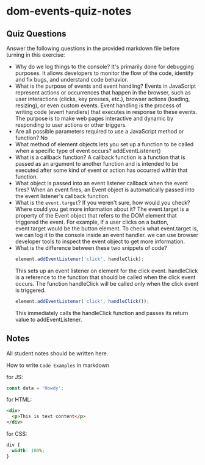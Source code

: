 # dom-events-quiz-notes

## Quiz Questions

Answer the following questions in the provided markdown file before turning in this exercise:

- Why do we log things to the console?
  It's primarily done for debugging purposes. It allows developers to monitor the flow of the code, identify and fix bugs, and understand code behavior.
- What is the purpose of events and event handling?
  Events in JavaScript represent actions or occurrences that happen in the browser, such as user interactions (clicks, key presses, etc.), browser actions (loading, resizing), or even custom events.
  Event handling is the process of writing code (event handlers) that executes in response to these events. The purpose is to make web pages interactive and dynamic by responding to user actions or other triggers.
- Are all possible parameters required to use a JavaScript method or function?
  No
- What method of element objects lets you set up a function to be called when a specific type of event occurs?
  addEventListener()
- What is a callback function?
  A callback function is a function that is passed as an argument to another function and is intended to be executed after some kind of event or action has occurred within that function.
- What object is passed into an event listener callback when the event fires?
  When an event fires, an Event object is automatically passed into the event listener's callback function.
- What is the `event.target`? If you weren't sure, how would you check? Where could you get more information about it?
  The event.target is a property of the Event object that refers to the DOM element that triggered the event. For example, if a user clicks on a button, event.target would be the button element.
  To check what event.target is, we can log it to the console inside an event handler.
  we can use browser developer tools to inspect the event object to get more information.
- What is the difference between these two snippets of code?
  ```js
  element.addEventListener('click', handleClick);
  ```
  This sets up an event listener on element for the click event.
  handleClick is a reference to the function that should be called when the click event occurs.
  The function handleClick will be called only when the click event is triggered.
  ```js
  element.addEventListener('click', handleClick());
  ```
  This immediately calls the handleClick function and passes its return value to addEventListener.

## Notes

All student notes should be written here.

How to write `Code Examples` in markdown

for JS:

```javascript
const data = 'Howdy';
```

for HTML:

```html
<div>
  <p>This is text content</p>
</div>
```

for CSS:

```css
div {
  width: 100%;
}
```
